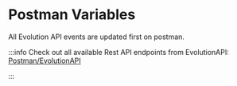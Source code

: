 # Postman Variables

All Evolution API events are updated first on postman.

:::info 
Check out all available Rest API endpoints from EvolutionAPI:
[Postman/EvolutionAPI](https://www.postman.com/agenciadgcode/workspace/evolution-api/overview)

:::

